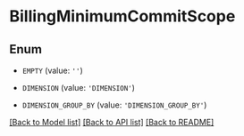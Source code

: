 # BillingMinimumCommitScope


## Enum

* `EMPTY` (value: `''`)

* `DIMENSION` (value: `'DIMENSION'`)

* `DIMENSION_GROUP_BY` (value: `'DIMENSION_GROUP_BY'`)

[[Back to Model list]](../README.md#documentation-for-models) [[Back to API list]](../README.md#documentation-for-api-endpoints) [[Back to README]](../README.md)


